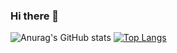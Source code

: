 ### Hi there 👋

<!--
**MaryWylde/MaryWylde** is a ✨ _special_ ✨ repository because its `README.md` (this file) appears on your GitHub profile.

Here are some ideas to get you started:

- 🔭 I’m currently working on ...
- 🌱 I’m currently learning ...
- 👯 I’m looking to collaborate on ...
- 🤔 I’m looking for help with ...
- 💬 Ask me about ...
- 📫 How to reach me: ...
- 😄 Pronouns: ...
- ⚡ Fun fact: ...
-->

![Anurag's GitHub stats](https://github-readme-stats.vercel.app/api?username=MaryWylde&count_private=true&theme=dark&show_icons=true)
[![Top Langs](https://github-readme-stats.vercel.app/api/top-langs/?username=MaryWylde&exclude_repo=keepsimple-next)](https://github.com/MaryWylde/github-readme-stats)
